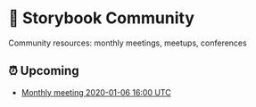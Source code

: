 # 🙌 Storybook Community

Community resources: monthly meetings, meetups, conferences

## ⏰ Upcoming

- [Monthly meeting 2020-01-06 16:00 UTC](./meetings/2020/monthly-2020-01-06.md)
